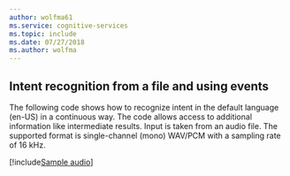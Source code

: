 ```yaml
---
author: wolfma61
ms.service: cognitive-services
ms.topic: include
ms.date: 07/27/2018
ms.author: wolfma
---
```


## Intent recognition from a file and using events

The following code shows how to recognize intent in the default language (en-US) in a continuous way. The code allows access to additional information like intermediate results. Input is taken from an audio file. The supported format is single-channel (mono) WAV/PCM with a sampling rate of 16 kHz.

[!include[Sample audio](cognitive-services-speech-service-sample-audio.md)]


